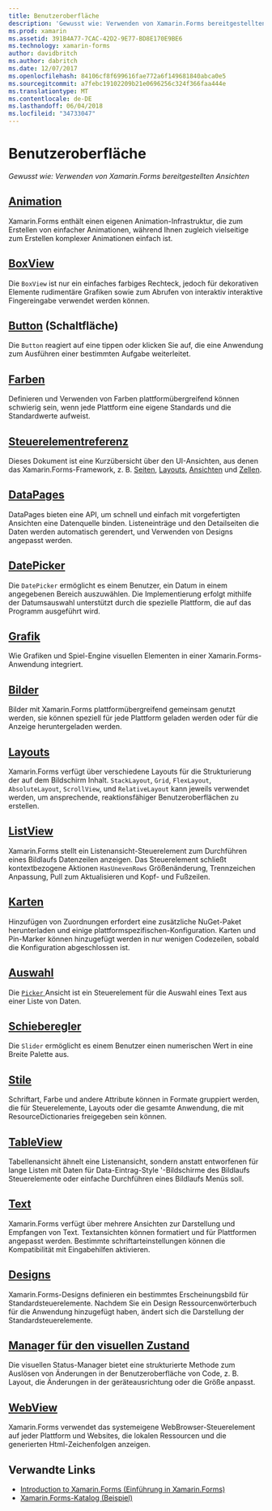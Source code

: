```yaml
---
title: Benutzeroberfläche
description: 'Gewusst wie: Verwenden von Xamarin.Forms bereitgestellten Ansichten'
ms.prod: xamarin
ms.assetid: 391B4A77-7CAC-42D2-9E77-BD8E170E9BE6
ms.technology: xamarin-forms
author: davidbritch
ms.author: dabritch
ms.date: 12/07/2017
ms.openlocfilehash: 84106cf8f699616fae772a6f149681840abca0e5
ms.sourcegitcommit: a7febc19102209b21e0696256c324f366faa444e
ms.translationtype: MT
ms.contentlocale: de-DE
ms.lasthandoff: 06/04/2018
ms.locfileid: "34733047"
---
```

# <a name="user-interface"></a>Benutzeroberfläche

_Gewusst wie: Verwenden von Xamarin.Forms bereitgestellten Ansichten_

## <a name="animationanimationindexmd"></a>[Animation](animation/index.md)

Xamarin.Forms enthält einen eigenen Animation-Infrastruktur, die zum Erstellen von einfacher Animationen, während Ihnen zugleich vielseitige zum Erstellen komplexer Animationen einfach ist.

## <a name="boxviewboxviewmd"></a>[BoxView](boxview.md)

Die `BoxView` ist nur ein einfaches farbiges Rechteck, jedoch für dekorativen Elemente rudimentäre Grafiken sowie zum Abrufen von interaktiv interaktive Fingereingabe verwendet werden können.

## <a name="buttonbuttonmd"></a>[Button](button.md) (Schaltfläche)

Die `Button` reagiert auf eine tippen oder klicken Sie auf, die eine Anwendung zum Ausführen einer bestimmten Aufgabe weiterleitet.

## <a name="colorscolorsmd"></a>[Farben](colors.md)

Definieren und Verwenden von Farben plattformübergreifend können schwierig sein, wenn jede Plattform eine eigene Standards und die Standardwerte aufweist.

## <a name="controls-referencecontrolsindexmd"></a>[Steuerelementreferenz](controls/index.md)

Dieses Dokument ist eine Kurzübersicht über den UI-Ansichten, aus denen das Xamarin.Forms-Framework, z. B. [Seiten](~/xamarin-forms/user-interface/controls/pages.md), [Layouts](~/xamarin-forms/user-interface/controls/layouts.md), [Ansichten](~/xamarin-forms/user-interface/controls/views.md) und [Zellen](~/xamarin-forms/user-interface/controls/cells.md).

## <a name="datapagesdatapagesindexmd"></a>[DataPages](datapages/index.md)

DataPages bieten eine API, um schnell und einfach mit vorgefertigten Ansichten eine Datenquelle binden. Listeneinträge und den Detailseiten die Daten werden automatisch gerendert, und Verwenden von Designs angepasst werden.

## <a name="datepickerdatepickermd"></a>[DatePicker](datepicker.md)

Die `DatePicker` ermöglicht es einem Benutzer, ein Datum in einem angegebenen Bereich auszuwählen. Die Implementierung erfolgt mithilfe der Datumsauswahl unterstützt durch die spezielle Plattform, die auf das Programm ausgeführt wird.

## <a name="graphicsgraphicsindexmd"></a>[Grafik](graphics/index.md)

Wie Grafiken und Spiel-Engine visuellen Elementen in einer Xamarin.Forms-Anwendung integriert.

## <a name="imagesimagesmd"></a>[Bilder](images.md)

Bilder mit Xamarin.Forms plattformübergreifend gemeinsam genutzt werden, sie können speziell für jede Plattform geladen werden oder für die Anzeige heruntergeladen werden.

## <a name="layoutslayoutsindexmd"></a>[Layouts](layouts/index.md)

Xamarin.Forms verfügt über verschiedene Layouts für die Strukturierung der auf dem Bildschirm Inhalt. `StackLayout`, `Grid`, `FlexLayout`, `AbsoluteLayout`, `ScrollView`, und `RelativeLayout` kann jeweils verwendet werden, um ansprechende, reaktionsfähiger Benutzeroberflächen zu erstellen.

## <a name="listviewlistviewindexmd"></a>[ListView](listview/index.md)

Xamarin.Forms stellt ein Listenansicht-Steuerelement zum Durchführen eines Bildlaufs Datenzeilen anzeigen. Das Steuerelement schließt kontextbezogene Aktionen `HasUnevenRows` Größenänderung, Trennzeichen Anpassung, Pull zum Aktualisieren und Kopf- und Fußzeilen.

## <a name="mapsmapmd"></a>[Karten](map.md)

Hinzufügen von Zuordnungen erfordert eine zusätzliche NuGet-Paket herunterladen und einige plattformspezifischen-Konfiguration. Karten und Pin-Marker können hinzugefügt werden in nur wenigen Codezeilen, sobald die Konfiguration abgeschlossen ist.

## <a name="pickerpickerindexmd"></a>[Auswahl](picker/index.md)

Die [ `Picker` ](https://developer.xamarin.com/api/type/Xamarin.Forms.Picker/) Ansicht ist ein Steuerelement für die Auswahl eines Text aus einer Liste von Daten.

## <a name="sliderslidermd"></a>[Schieberegler](slider.md)

Die `Slider` ermöglicht es einem Benutzer einen numerischen Wert in eine Breite Palette aus.

## <a name="stylesstylesindexmd"></a>[Stile](styles/index.md)

Schriftart, Farbe und andere Attribute können in Formate gruppiert werden, die für Steuerelemente, Layouts oder die gesamte Anwendung, die mit ResourceDictionaries freigegeben sein können.

## <a name="tableviewtableviewmd"></a>[TableView](tableview.md)

Tabellenansicht ähnelt eine Listenansicht, sondern anstatt entworfenen für lange Listen mit Daten für Data-Eintrag-Style '-Bildschirme des Bildlaufs Steuerelemente oder einfache Durchführen eines Bildlaufs Menüs soll.

## <a name="texttextindexmd"></a>[Text](text/index.md)

Xamarin.Forms verfügt über mehrere Ansichten zur Darstellung und Empfangen von Text. Textansichten können formatiert und für Plattformen angepasst werden. Bestimmte schriftarteinstellungen können die Kompatibilität mit Eingabehilfen aktivieren.

## <a name="themesthemesindexmd"></a>[Designs](themes/index.md)

Xamarin.Forms-Designs definieren ein bestimmtes Erscheinungsbild für Standardsteuerelemente. Nachdem Sie ein Design Ressourcenwörterbuch für die Anwendung hinzugefügt haben, ändert sich die Darstellung der Standardsteuerelemente.

## <a name="visual-state-managervisual-state-managermd"></a>[Manager für den visuellen Zustand](visual-state-manager.md)

Die visuellen Status-Manager bietet eine strukturierte Methode zum Auslösen von Änderungen in der Benutzeroberfläche von Code, z. B. Layout, die Änderungen in der geräteausrichtung oder die Größe anpasst.

## <a name="webviewwebviewmd"></a>[WebView](webview.md)

Xamarin.Forms verwendet das systemeigene WebBrowser-Steuerelement auf jeder Plattform und Websites, die lokalen Ressourcen und die generierten Html-Zeichenfolgen anzeigen.


## <a name="related-links"></a>Verwandte Links

- [Introduction to Xamarin.Forms (Einführung in Xamarin.Forms)](~/xamarin-forms/get-started/introduction-to-xamarin-forms.md)
- [Xamarin.Forms-Katalog (Beispiel)](https://developer.xamarin.com/samples/FormsGallery/)
